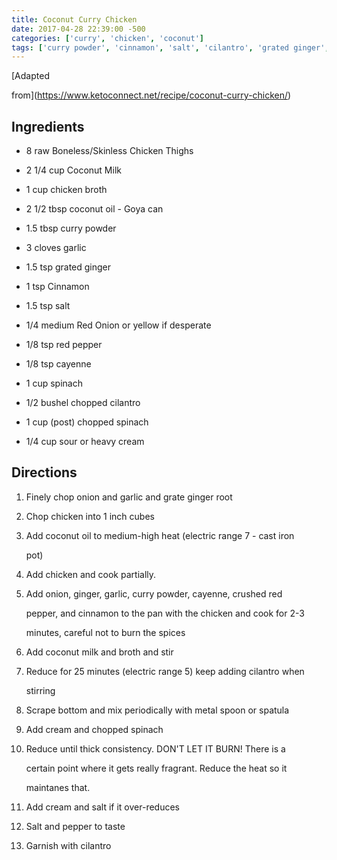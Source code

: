 ```yaml
---
title: Coconut Curry Chicken
date: 2017-04-28 22:39:00 -500
categories: ['curry', 'chicken', 'coconut']
tags: ['curry powder', 'cinnamon', 'salt', 'cilantro', 'grated ginger', 'spinach', 'boneless/skinless chicken thighs', 'red onion', 'red pepper', 'chicken broth', 'garlic', 'cayenne', 'coconut oil', 'coconut milk', 'sour or heavy cream']
---
```


[Adapted
from](https://www.ketoconnect.net/recipe/coconut-curry-chicken/)

## Ingredients

-   8 raw Boneless/Skinless Chicken Thighs
-   2 1/4 cup Coconut Milk
-   1 cup chicken broth
-   2 1/2 tbsp coconut oil - Goya can
-   1.5 tbsp curry powder
-   3 cloves garlic
-   1.5 tsp grated ginger
-   1 tsp Cinnamon
-   1.5 tsp salt
-   1/4 medium Red Onion or yellow if desperate
-   1/8 tsp red pepper
-   1/8 tsp cayenne
-   1 cup spinach
-   1/2 bushel chopped cilantro
-   1 cup (post) chopped spinach
-   1/4 cup sour or heavy cream

## Directions

1.  Finely chop onion and garlic and grate ginger root
2.  Chop chicken into 1 inch cubes
3.  Add coconut oil to medium-high heat (electric range 7 - cast iron
    pot)
4.  Add chicken and cook partially.
5.  Add onion, ginger, garlic, curry powder, cayenne, crushed red
    pepper, and cinnamon to the pan with the chicken and cook for 2-3
    minutes, careful not to burn the spices
6.  Add coconut milk and broth and stir
7.  Reduce for 25 minutes (electric range 5) keep adding cilantro when
    stirring
8.  Scrape bottom and mix periodically with metal spoon or spatula
9.  Add cream and chopped spinach
10. Reduce until thick consistency. DON\'T LET IT BURN! There is a
    certain point where it gets really fragrant. Reduce the heat so it
    maintanes that.
11. Add cream and salt if it over-reduces
12. Salt and pepper to taste
13. Garnish with cilantro
